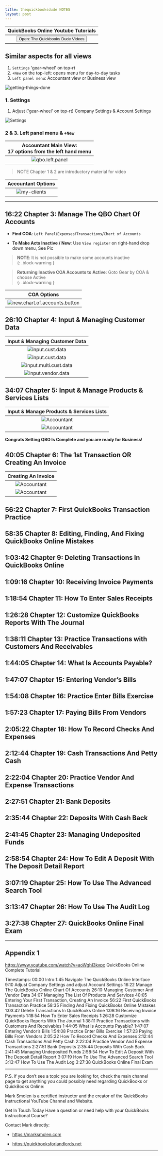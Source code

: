 ```yaml
---
title: thequickbooksdude NOTES
layout: post
---
```


 <script> function openWindow()
 {window.open("https://www.youtube.com/watch?v=aoWghI3kvpc");}
 </script>

| QuickBooks Online Youtube Tutorials |
|:-:|
| <button onclick="openWindow()">Open: The Quickbooks Dude Videos</button>|



## Similar aspects for all views

  1. `Settings` 'gear-wheel' on top-rt
  2. `+New` on the top-left: opens menu for day-to-day tasks
  3. `Left panel menu`: Accountant view or Business view

![getting-things-done](/assets/images/getting-things-done.BIG.png)


### 1. Settings

1. Adjust ('gear-wheel' on top-rt) Company Settings & Account Settings

![Settings](/assets/images/gear-settings_2024-06-19_09-49-27.png)

### 2 & 3. Left panel menu & `+New`


|Accountant Main View:</br>17 options from the left hand menu|
|:--:|
|![qbo.left.panel](/assets/images/qbo.left.panel.png)|

> NOTE Chapter 1 & 2 are introductory material for video  


|Accountant Options|
|:--:|
|![my-clients](/assets/images/my-clients-page_2024-06-19_10-09-25.png)|

---


## 16:22 Chapter 3: Manage The QBO Chart Of Accounts  


- **Find COA**: `Left Panel`/`Expenses`/`Transactions`/`Chart of Accounts` 

- **To Make Acts Inactive / New**: Use `View register` on right-hand drop down menu,  See Pic  

>**NOTE**: It is not possible to make some accounts inactive  
{: .block-warning } 

>**Returning Inactive COA Accounts to Active**: Goto Gear by COA & choose Active  
{: .block-warning }


|COA Options|
|:--:|
|![new.chart.of.accounts.button](/assets/images/3.new.chart.of.accounts.button.png)|


## 26:10  Chapter 4: Input & Managing Customer Data 


|Input & Managing Customer Data|
|:--:|
|![input.cust.data](/assets/images/4.1.input.cust.vendor.data.png)|
|![input.cust.data](/assets/images/4.2.input.cust.vendor.data.png)|
|![input.multi.cust.data](/assets/images/4.4.input.multi.cust.data.png)|
|![input.vendor.data](/assets/images/4.3.input.vendor.data.png)|



## 34:07 Chapter 5: Input & Manage Products & Services Lists


|Input & Manage Products & Services Lists|
|:--:|
|![Accountant](/assets/images/5.1.sales.prods.services.lists.png)|
|![Accountant](/assets/images/5.2.sales.prods.services.types.png)|

**Congrats Setting QBO Is Complete and you are ready for Business!**


## 40:05 Chapter 6: The 1st Transaction OR Creating An Invoice 


|Creating An Invoice|
|:--:|
|![Accountant](/assets/images/)|
|![Accountant](/assets/images/)|



## 56:22 Chapter 7: First QuickBooks Transaction Practice



## 58:35 Chapter 8: Editing, Finding, And Fixing QuickBooks Online Mistakes 



## 1:03:42  Chapter 9: Deleting Transactions In QuickBooks Online 


## 1:09:16 Chapter 10: Receiving Invoice Payments 




## 1:18:54  Chapter 11: How To Enter Sales Receipts 




## 1:26:28  Chapter 12: Customize QuickBooks Reports With The Journal 



## 1:38:11  Chapter 13: Practice Transactions with Customers And Receivables 



## 1:44:05  Chapter 14: What Is Accounts Payable? 




## 1:47:07  Chapter 15: Entering Vendor’s Bills 




## 1:54:08  Chapter 16: Practice Enter Bills Exercise





## 1:57:23  Chapter 17: Paying Bills From Vendors 



## 2:05:22  Chapter 18: How To Record Checks And Expenses 



## 2:12:44  Chapter 19: Cash Transactions And Petty Cash 


## 2:22:04  Chapter 20: Practice Vendor And Expense Transactions 


## 2:27:51   Chapter 21: Bank Deposits 


## 2:35:44   Chapter 22: Deposits With Cash Back 



## 2:41:45   Chapter 23: Managing Undeposited Funds 


## 2:58:54   Chapter 24: How To Edit A Deposit With The Deposit Detail Report 


## 3:07:19   Chapter 25: How To Use The Advanced Search Tool 



## 3:13:47   Chapter 26: How To Use The Audit Log 



## 3:27:38   Chapter 27: QuickBooks Online Final Exam 




---


## Appendix 1

https://www.youtube.com/watch?v=aoWghI3kvpc
QuickBooks Online Complete Tutorial

Timestamps: 
00:00 Intro
1:45 Navigate The QuickBooks Online Interface 
9:10 Adjust Company Settings and adjust Account Settings
16:22 Manage The QuickBooks Online Chart Of Accounts
26:10 Managing Customer And Vendor Data 
34:07 Managing The List Of Products And Services 
40:05 Entering Your First Transaction, Creating An Invoice 
56:22 First QuickBooks Transaction Practice
58:35 Finding And Fixing QuickBooks Online Mistakes 
1:03:42 Delete Transactions In QuickBooks Online 
1:09:16 Receiving Invoice Payments 
1:18:54 How To Enter Sales Receipts 
1:26:28 Customize QuickBooks Reports With The Journal 
1:38:11 Practice Transactions with Customers And Receivables 
1:44:05 What Is Accounts Payable? 
1:47:07 Entering Vendor’s Bills 
1:54:08 Practice Enter Bills Exercise
1:57:23 Paying Bills From Vendors 
2:05:22 How To Record Checks And Expenses 
2:12:44 Cash Transactions And Petty Cash 
2:22:04 Practice Vendor And Expense Transactions 
2:27:51 Bank Deposits 
2:35:44 Deposits With Cash Back 
2:41:45 Managing Undeposited Funds 
2:58:54 How To Edit A Deposit With The Deposit Detail Report 
3:07:19 How To Use The Advanced Search Tool 
3:13:47 How To Use The Audit Log 
3:27:38 QuickBooks Online Final Exam 

---

P.S. if you don’t see a topic you are looking for, check the main channel page to get anything you could possibly need regarding QuickBooks or QuickBooks Online:

Mark Smolen is a certified instructor and the creator of the QuickBooks Instructional YouTube Channel and Website. 

Get In Touch Today Have a question or need help with your QuickBooks Instructional Course? 

Contact Mark directly: 

- https://marksmolen.com 

- https://quickbooksforlandlords.net 

---

